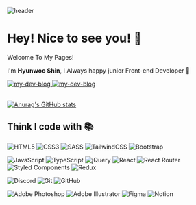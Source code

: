 ![header](https://capsule-render.vercel.app/api?type=rect&color=6495ED&height=200&section=header&text=Welcome👋&fontSize=60&animation=fadeIn&fontColor=ffffff)

# Hey! Nice to see you! 🥳

Welcome To My Pages!

I'm **Hyunwoo Shin**, I Always happy junior Front-end Developer 👻

<div>
<a href='https://velog.io/@untiring_dev' target="_blank">
   <img src="https://img.shields.io/badge/velog-brightgreen?logo=velog&logoColor=white&style=flat" alt="my-dev-blog"/>
</a>

<a href='https://githws.github.io' target="_blank">
   <img src="https://img.shields.io/badge/GitBlog-new-ffffff?logo=github&logoColor=black&style=social" alt="my-dev-blog"/>
</a>
</div>

<br/>

[![Anurag's GitHub stats](https://github-readme-stats.vercel.app/api?username=GitHWS&theme=tokyonight)](https://github.com/anuraghazra/github-readme-stats)
 
## Think I code with 📚

![HTML5](https://img.shields.io/badge/html5-%23E34F26.svg?style=flat-square&logo=html5&logoColor=white)
![CSS3](https://img.shields.io/badge/css3-%231572B6.svg?style=flat-square&logo=css3&logoColor=white)
![SASS](https://img.shields.io/badge/SASS-hotpink.svg?style=flat-square&logo=SASS&logoColor=white)
![TailwindCSS](https://img.shields.io/badge/tailwindcss-%2338B2AC.svg?style=flat-square&logo=tailwind-css&logoColor=white)
![Bootstrap](https://img.shields.io/badge/bootstrap-%23563D7C.svg?style=flat-square&logo=bootstrap&logoColor=white)

![JavaScript](https://img.shields.io/badge/javascript-%23323330.svg?style=flat-square&logo=javascript&logoColor=%23F7DF1E)
![TypeScript](https://img.shields.io/badge/typescript-%23007ACC.svg?style=flat-square&logo=typescript&logoColor=white)
![jQuery](https://img.shields.io/badge/jquery-%230769AD.svg?style=flat-square&logo=jquery&logoColor=white)
![React](https://img.shields.io/badge/react-%2320232a.svg?style=flat-square&logo=react&logoColor=%2361DAFB)
![React Router](https://img.shields.io/badge/React_Router-CA4245?style=flat-square&logo=react-router&logoColor=white)
![Styled Components](https://img.shields.io/badge/styled--components-DB7093?style=flat-square&logo=styled-components&logoColor=white)
![Redux](https://img.shields.io/badge/redux-%23593d88.svg?style=flat-square&logo=redux&logoColor=white)

![Discord](https://img.shields.io/badge/Discord-%235865F2.svg?style=flat-square&logo=discord&logoColor=white)
![Git](https://img.shields.io/badge/git-%23F05033.svg?style=flat-square&logo=git&logoColor=white)
![GitHub](https://img.shields.io/badge/github-%23121011.svg?style=flat-square&logo=github&logoColor=white)

![Adobe Photoshop](https://img.shields.io/badge/adobe%20photoshop-%2331A8FF.svg?style=flat-square&logo=adobe%20photoshop&logoColor=white)
![Adobe Illustrator](https://img.shields.io/badge/adobe%20illustrator-%23FF9A00.svg?style=flat-square&logo=adobe%20illustrator&logoColor=white)
![Figma](https://img.shields.io/badge/figma-%23F24E1E.svg?style=flat-square&logo=figma&logoColor=white)
![Notion](https://img.shields.io/badge/Notion-%23000000.svg?style=flat-square&logo=notion&logoColor=white)
